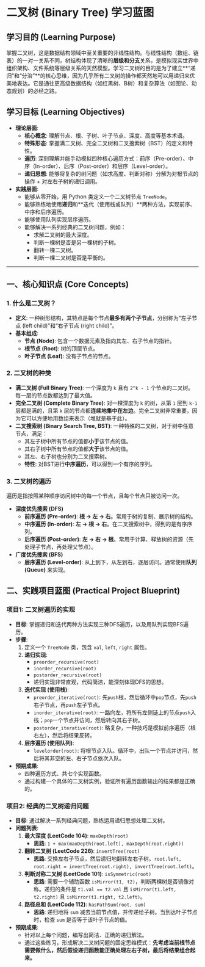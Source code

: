  # 二叉树 (Binary Tree) 学习蓝图

## 学习目的 (Learning Purpose)

掌握二叉树，这是数据结构领域中至关重要的非线性结构。与线性结构（数组、链表）的一对一关系不同，树结构体现了清晰的**层级和分支**关系，是模拟现实世界中组织架构、文件系统等层级关系的天然模型。学习二叉树的目的是为了建立**“递归”和“分治”**的核心思维，因为几乎所有二叉树的操作都天然地可以用递归来优美地表达。它是通往更高级数据结构（如红黑树、B树）和复杂算法（如图论、动态规划）的必经之路。

## 学习目标 (Learning Objectives)

- **理论层面**:
  - **核心概念**: 理解节点、根、子树、叶子节点、深度、高度等基本术语。
  - **特殊形态**: 掌握满二叉树、完全二叉树和二叉搜索树（BST）的定义和特性。
  - **遍历**: 深刻理解并能手动模拟四种核心遍历方式：前序（Pre-order）、中序（In-order）、后序（Post-order）和层序（Level-order）。
  - **递归思想**: 能够将复杂的树问题（如求高度、判断对称）分解为对根节点的操作 + 对左右子树的递归调用。
- **实践层面**:
  - 能够从零开始，用 Python 类定义一个二叉树节点 `TreeNode`。
  - 能够熟练地使用**递归**和**迭代（使用栈或队列）**两种方法，实现前序、中序和后序遍历。
  - 能够使用队列实现层序遍历。
  - 能够解决一系列经典的二叉树问题，例如：
    - 求解二叉树的最大深度。
    - 判断一棵树是否是另一棵树的子树。
    - 翻转一棵二叉树。
    - 判断一棵二叉树是否是平衡的。

---

## 一、核心知识点 (Core Concepts)

### 1. 什么是二叉树？
- **定义**: 一种树形结构，其特点是每个节点**最多有两个子节点**，分别称为“左子节点 (left child)”和“右子节点 (right child)”。
- **基本组成**:
  - **节点 (Node)**: 包含一个数据元素及指向其左、右子节点的指针。
  - **根节点 (Root)**: 树的顶层节点。
  - **叶子节点 (Leaf)**: 没有子节点的节点。

### 2. 二叉树的种类
- **满二叉树 (Full Binary Tree)**: 一个深度为 `k` 且有 `2^k - 1` 个节点的二叉树。每一层的节点数都达到了最大值。
- **完全二叉树 (Complete Binary Tree)**: 对一棵深度为 `k` 的树，从第 `1` 层到 `k-1` 层都是满的，且第 `k` 层的节点都**连续地集中在左边**。完全二叉树非常重要，因为它可以方便地用数组来表示（堆就是基于此）。
- **二叉搜索树 (Binary Search Tree, BST)**: 一种特殊的二叉树，对于树中任意节点，满足：
  - 其左子树中所有节点的值都**小于**该节点的值。
  - 其右子树中所有节点的值都**大于**该节点的值。
  - 其左、右子树也分别为二叉搜索树。
  - **特性**: 对BST进行**中序遍历**，可以得到一个有序的序列。

### 3. 二叉树的遍历
遍历是指按照某种顺序访问树中的每一个节点，且每个节点只被访问一次。
- **深度优先搜索 (DFS)**
  - **前序遍历 (Pre-order)**: **根 -> 左 -> 右**。常用于树的复制、展示树的结构。
  - **中序遍历 (In-order)**: **左 -> 根 -> 右**。在二叉搜索树中，得到的是有序序列。
  - **后序遍历 (Post-order)**: **左 -> 右 -> 根**。常用于计算、释放树的资源（先处理子节点，再处理父节点）。
- **广度优先搜索 (BFS)**
  - **层序遍历 (Level-order)**: 从上到下，从左到右，逐层访问。通常使用**队列 (Queue)** 来实现。

## 二、实践项目蓝图 (Practical Project Blueprint)

### 项目1: 二叉树遍历的实现
- **目标**: 掌握递归和迭代两种方法实现三种DFS遍历，以及用队列实现BFS遍历。
- **步骤**:
  1.  定义一个 `TreeNode` 类，包含 `val`, `left`, `right` 属性。
  2.  **递归实现**:
      - `preorder_recursive(root)`
      - `inorder_recursive(root)`
      - `postorder_recursive(root)`
      - 递归实现非常直观，代码简洁，能深刻体现DFS的思想。
  3.  **迭代实现 (使用栈)**:
      - `preorder_iterative(root)`: 先`push`根，然后循环中`pop`节点，先`push`右子节点，再`push`左子节点。
      - `inorder_iterative(root)`: 一路向左，将所有左侧链上的节点`push`入栈；`pop`一个节点并访问，然后转向其右子树。
      - `postorder_iterative(root)`: 略复杂，一种技巧是模拟前序遍历（根右左），然后将结果反转。
  4.  **层序遍历 (使用队列)**:
      - `levelorder(root)`: 将根节点入队。循环中，出队一个节点并访问，然后将其非空的左、右子节点依次入队。
- **预期成果**:
  - 四种遍历方式、共七个实现函数。
  - 通过构建一个具体的二叉树实例，验证所有遍历函数输出的结果都是正确的。

### 项目2: 经典的二叉树递归问题
- **目标**: 通过解决一系列经典问题，熟练运用递归思想处理二叉树。
- **问题列表**:
  1.  **最大深度 (LeetCode 104)**: `maxDepth(root)`
      - **思路**: `1 + max(maxDepth(root.left), maxDepth(root.right))`
  2.  **翻转二叉树 (LeetCode 226)**: `invertTree(root)`
      - **思路**: 交换左右子节点，然后递归地翻转左右子树。`root.left, root.right = invertTree(root.right), invertTree(root.left)`。
  3.  **判断对称二叉树 (LeetCode 101)**: `isSymmetric(root)`
      - **思路**: 需要一个辅助函数 `isMirror(t1, t2)`，判断两棵树是否镜像对称。递归的条件是 `t1.val == t2.val` 且 `isMirror(t1.left, t2.right)` 且 `isMirror(t1.right, t2.left)`。
  4.  **路径总和 (LeetCode 112)**: `hasPathSum(root, sum)`
      - **思路**: 递归地将 `sum` 减去当前节点值，并传递给子树。当到达叶子节点时，检查 `sum` 是否等于该叶子节点的值。
- **预期成果**:
  - 针对以上每个问题，编写出简洁、正确的递归解法。
  - 通过这些练习，形成解决二叉树问题的固定思维模式：**先考虑当前根节点需要做什么，然后假设递归函数能正确处理左右子树，最后将结果组合起来。**
